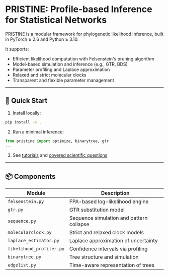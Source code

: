 # PRISTINE: Profile-based Inference for Statistical Networks

PRISTINE is a modular framework for phylogenetic likelihood inference, built in PyTorch ≥ 2.6 and Python ≥ 3.10.

It supports:
- Efficient likelihood computation with Felsenstein's pruning algorithm
- Model-based simulation and inference (e.g., GTR, BDS)
- Parameter profiling and Laplace approximation
- Relaxed and strict molecular clocks
- Transparent and flexible parameter management

---

## 📌 Quick Start

1. Install locally:

```bash
pip install -e .
```

2. Run a minimal inference:
```python
from pristine import optimize, binarytree, gtr
...
```

3. See [tutorials](tutorials/inference.md) and [covered scientific questions](math/pristine_overview.md)

---

## 📦 Components

| Module                   | Description                                 |
|--------------------------|---------------------------------------------|
| `felsenstein.py`         | FPA-based log-likelihood engine             |
| `gtr.py`                 | GTR substitution model                      |
| `sequence.py`            | Sequence simulation and pattern collapse    |
| `molecularclock.py`      | Strict and relaxed clock models             |
| `laplace_estimator.py`   | Laplace approximation of uncertainty        |
| `likelihood_profiler.py` | Confidence intervals via profiling          |
| `binarytree.py`          | Tree structure and simulation               |
| `edgelist.py`            | Time-aware representation of trees          |
